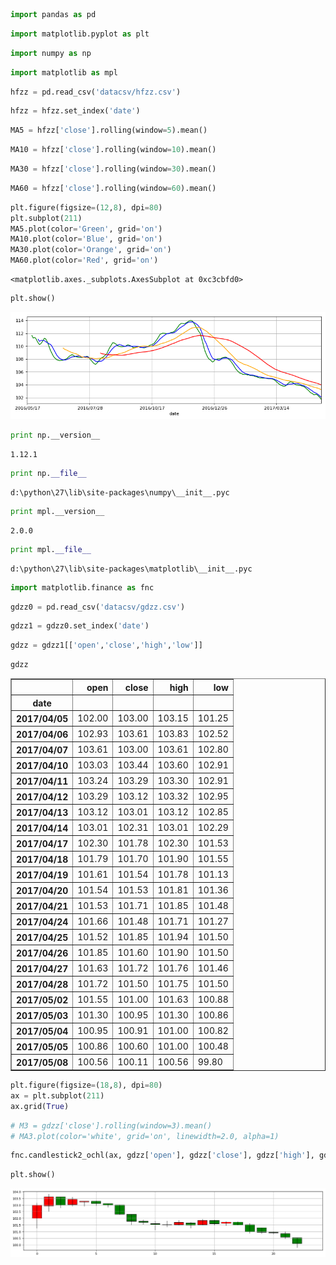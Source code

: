 

```python
import pandas as pd
```


```python
import matplotlib.pyplot as plt
```


```python
import numpy as np
```


```python
import matplotlib as mpl
```


```python
hfzz = pd.read_csv('datacsv/hfzz.csv')
```


```python
hfzz = hfzz.set_index('date')
```


```python
MA5 = hfzz['close'].rolling(window=5).mean()
```


```python
MA10 = hfzz['close'].rolling(window=10).mean()
```


```python
MA30 = hfzz['close'].rolling(window=30).mean()
```


```python
MA60 = hfzz['close'].rolling(window=60).mean()
```


```python
plt.figure(figsize=(12,8), dpi=80)
plt.subplot(211)
MA5.plot(color='Green', grid='on')
MA10.plot(color='Blue', grid='on')
MA30.plot(color='Orange', grid='on')
MA60.plot(color='Red', grid='on')
```




    <matplotlib.axes._subplots.AxesSubplot at 0xc3cbfd0>




```python
plt.show()
```


![png](output_11_0.png)



```python
print np.__version__
```

    1.12.1
    


```python
print np.__file__
```

    d:\python\27\lib\site-packages\numpy\__init__.pyc
    


```python
print mpl.__version__
```

    2.0.0
    


```python
print mpl.__file__
```

    d:\python\27\lib\site-packages\matplotlib\__init__.pyc
    


```python
import matplotlib.finance as fnc
```


```python
gdzz0 = pd.read_csv('datacsv/gdzz.csv')
```


```python
gdzz1 = gdzz0.set_index('date')
```


```python
gdzz = gdzz1[['open','close','high','low']]
```


```python
gdzz
```




<div>

<table border="1" class="dataframe">
  <thead>
    <tr style="text-align: right;">
      <th></th>
      <th>open</th>
      <th>close</th>
      <th>high</th>
      <th>low</th>
    </tr>
    <tr>
      <th>date</th>
      <th></th>
      <th></th>
      <th></th>
      <th></th>
    </tr>
  </thead>
  <tbody>
    <tr>
      <th>2017/04/05</th>
      <td>102.00</td>
      <td>103.00</td>
      <td>103.15</td>
      <td>101.25</td>
    </tr>
    <tr>
      <th>2017/04/06</th>
      <td>102.93</td>
      <td>103.61</td>
      <td>103.83</td>
      <td>102.52</td>
    </tr>
    <tr>
      <th>2017/04/07</th>
      <td>103.61</td>
      <td>103.00</td>
      <td>103.61</td>
      <td>102.80</td>
    </tr>
    <tr>
      <th>2017/04/10</th>
      <td>103.03</td>
      <td>103.44</td>
      <td>103.60</td>
      <td>102.91</td>
    </tr>
    <tr>
      <th>2017/04/11</th>
      <td>103.24</td>
      <td>103.29</td>
      <td>103.30</td>
      <td>102.91</td>
    </tr>
    <tr>
      <th>2017/04/12</th>
      <td>103.29</td>
      <td>103.12</td>
      <td>103.32</td>
      <td>102.95</td>
    </tr>
    <tr>
      <th>2017/04/13</th>
      <td>103.12</td>
      <td>103.01</td>
      <td>103.12</td>
      <td>102.85</td>
    </tr>
    <tr>
      <th>2017/04/14</th>
      <td>103.01</td>
      <td>102.31</td>
      <td>103.01</td>
      <td>102.29</td>
    </tr>
    <tr>
      <th>2017/04/17</th>
      <td>102.30</td>
      <td>101.78</td>
      <td>102.30</td>
      <td>101.53</td>
    </tr>
    <tr>
      <th>2017/04/18</th>
      <td>101.79</td>
      <td>101.70</td>
      <td>101.90</td>
      <td>101.55</td>
    </tr>
    <tr>
      <th>2017/04/19</th>
      <td>101.61</td>
      <td>101.54</td>
      <td>101.78</td>
      <td>101.13</td>
    </tr>
    <tr>
      <th>2017/04/20</th>
      <td>101.54</td>
      <td>101.53</td>
      <td>101.81</td>
      <td>101.36</td>
    </tr>
    <tr>
      <th>2017/04/21</th>
      <td>101.53</td>
      <td>101.71</td>
      <td>101.85</td>
      <td>101.48</td>
    </tr>
    <tr>
      <th>2017/04/24</th>
      <td>101.66</td>
      <td>101.48</td>
      <td>101.71</td>
      <td>101.27</td>
    </tr>
    <tr>
      <th>2017/04/25</th>
      <td>101.52</td>
      <td>101.85</td>
      <td>101.94</td>
      <td>101.50</td>
    </tr>
    <tr>
      <th>2017/04/26</th>
      <td>101.85</td>
      <td>101.60</td>
      <td>101.90</td>
      <td>101.50</td>
    </tr>
    <tr>
      <th>2017/04/27</th>
      <td>101.63</td>
      <td>101.72</td>
      <td>101.76</td>
      <td>101.46</td>
    </tr>
    <tr>
      <th>2017/04/28</th>
      <td>101.72</td>
      <td>101.50</td>
      <td>101.75</td>
      <td>101.50</td>
    </tr>
    <tr>
      <th>2017/05/02</th>
      <td>101.55</td>
      <td>101.00</td>
      <td>101.63</td>
      <td>100.88</td>
    </tr>
    <tr>
      <th>2017/05/03</th>
      <td>101.30</td>
      <td>100.95</td>
      <td>101.30</td>
      <td>100.86</td>
    </tr>
    <tr>
      <th>2017/05/04</th>
      <td>100.95</td>
      <td>100.91</td>
      <td>101.00</td>
      <td>100.82</td>
    </tr>
    <tr>
      <th>2017/05/05</th>
      <td>100.86</td>
      <td>100.60</td>
      <td>101.00</td>
      <td>100.48</td>
    </tr>
    <tr>
      <th>2017/05/08</th>
      <td>100.56</td>
      <td>100.11</td>
      <td>100.56</td>
      <td>99.80</td>
    </tr>
  </tbody>
</table>
</div>




```python
plt.figure(figsize=(18,8), dpi=80)
ax = plt.subplot(211)
ax.grid(True)
```


```python
# M3 = gdzz['close'].rolling(window=3).mean()
# MA3.plot(color='white', grid='on', linewidth=2.0, alpha=1)
```


```python
fnc.candlestick2_ochl(ax, gdzz['open'], gdzz['close'], gdzz['high'], gdzz['low'], width=0.8, colorup='red', colordown='green', alpha=1)
```


```python
plt.show()
```


![png](output_24_0.png)

